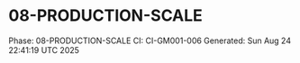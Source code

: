 # 08-PRODUCTION-SCALE
Phase: 08-PRODUCTION-SCALE
CI: CI-GM001-006
Generated: Sun Aug 24 22:41:19 UTC 2025
